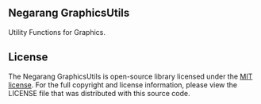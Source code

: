 ## Negarang GraphicsUtils
Utility Functions for Graphics.

## License
The Negarang GraphicsUtils is open-source library licensed under the [MIT license](https://opensource.org/licenses/MIT). For the full copyright and license information, please view the LICENSE file that was distributed with this source code.